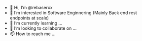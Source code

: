 - 👋 Hi, I’m @rebaserxx
- 👀 I’m interested in Software Enginnering (Mainly Back end rest endpoints at scale)
- 🌱 I’m currently learning ...
- 💞️ I’m looking to collaborate on ...
- 📫 How to reach me ...

<!---
rebaserxx/rebaserxx is a ✨ special ✨ repository because its `README.md` (this file) appears on your GitHub profile.
You can click the Preview link to take a look at your changes.
--->
